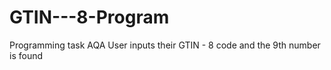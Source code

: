 # GTIN---8-Program
Programming task AQA
User inputs their GTIN - 8 code and the 9th number is found
